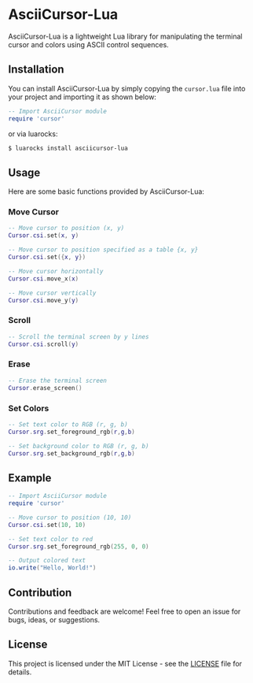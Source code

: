 # AsciiCursor-Lua

AsciiCursor-Lua is a lightweight Lua library for manipulating the terminal cursor and colors using ASCII control sequences.

## Installation

You can install AsciiCursor-Lua by simply copying the `cursor.lua` file into your project and importing it as shown below:

```lua
-- Import AsciiCursor module
require 'cursor'
```

or via luarocks:

```bash
$ luarocks install asciicursor-lua
```

## Usage

Here are some basic functions provided by AsciiCursor-Lua:

### Move Cursor

```lua
-- Move cursor to position (x, y)
Cursor.csi.set(x, y)

-- Move cursor to position specified as a table {x, y}
Cursor.csi.set({x, y})

-- Move cursor horizontally
Cursor.csi.move_x(x)

-- Move cursor vertically
Cursor.csi.move_y(y)
```

### Scroll

```lua
-- Scroll the terminal screen by y lines
Cursor.csi.scroll(y)
```

### Erase

```lua
-- Erase the terminal screen
Cursor.erase_screen()
```

### Set Colors

```lua
-- Set text color to RGB (r, g, b)
Cursor.srg.set_foreground_rgb(r,g,b)

-- Set background color to RGB (r, g, b)
Cursor.srg.set_background_rgb(r,g,b)
```

## Example

```lua
-- Import AsciiCursor module
require 'cursor'

-- Move cursor to position (10, 10)
Cursor.csi.set(10, 10)

-- Set text color to red
Cursor.srg.set_foreground_rgb(255, 0, 0)

-- Output colored text
io.write("Hello, World!")
```

## Contribution

Contributions and feedback are welcome! Feel free to open an issue for bugs, ideas, or suggestions.

## License

This project is licensed under the MIT License - see the [LICENSE](LICENSE) file for details.
